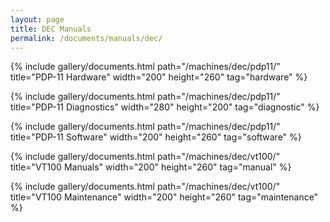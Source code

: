 ```yaml
---
layout: page
title: DEC Manuals
permalink: /documents/manuals/dec/
---
```


{% include gallery/documents.html path="/machines/dec/pdp11/" title="PDP-11 Hardware" width="200" height="260" tag="hardware" %}

{% include gallery/documents.html path="/machines/dec/pdp11/" title="PDP-11 Diagnostics" width="280" height="200" tag="diagnostic" %}

{% include gallery/documents.html path="/machines/dec/pdp11/" title="PDP-11 Software" width="200" height="260" tag="software" %}

{% include gallery/documents.html path="/machines/dec/vt100/" title="VT100 Manuals" width="200" height="260" tag="manual" %}

{% include gallery/documents.html path="/machines/dec/vt100/" title="VT100 Maintenance" width="200" height="260" tag="maintenance" %}
